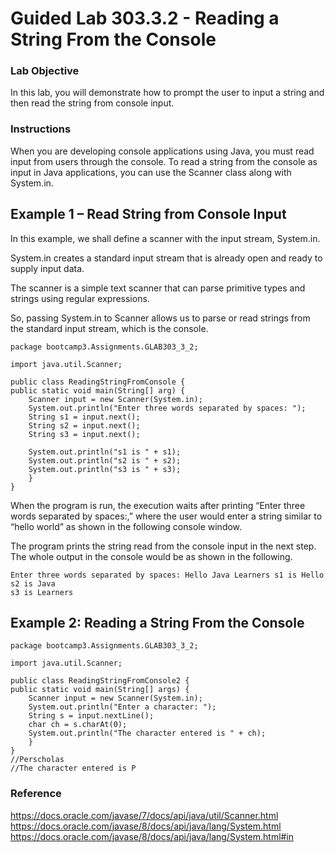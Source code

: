 # Guided Lab 303.3.2 - Reading a String From the Console
### Lab Objective
In this lab, you will demonstrate how to prompt the user to input a string and then read the string from console input.

### Instructions
When you are developing console applications using Java, you must read input from users through the console. To read a string from the console as input in Java applications, you can use the Scanner class along with System.in.

## Example 1 – Read String from Console Input
In this example, we shall define a scanner with the input stream, System.in. 

System.in creates a standard input stream that is already open and ready to supply input data.

The scanner is a simple text scanner that can parse primitive types and strings using regular expressions.

So, passing System.in to Scanner allows us to parse or read strings from the standard input stream, which is the console.

    package bootcamp3.Assignments.GLAB303_3_2;

    import java.util.Scanner;
    
    public class ReadingStringFromConsole {
    public static void main(String[] arg) {
        Scanner input = new Scanner(System.in);
        System.out.println("Enter three words separated by spaces: ");
        String s1 = input.next();
        String s2 = input.next();
        String s3 = input.next();

        System.out.println("s1 is " + s1);
        System.out.println("s2 is " + s2);
        System.out.println("s3 is " + s3);
        }
    }

When the program is run, the execution waits after printing “Enter three words separated by spaces:,” where the user would enter a string similar to “hello world” as shown in the following console window.

The program prints the string read from the console input in the next step. The whole output in the console would be as shown in the following.

    Enter three words separated by spaces: Hello Java Learners s1 is Hello
    s2 is Java
    s3 is Learners

## Example 2: Reading a String From the Console

    package bootcamp3.Assignments.GLAB303_3_2;

    import java.util.Scanner;
    
    public class ReadingStringFromConsole2 {
    public static void main(String[] args) {
        Scanner input = new Scanner(System.in);
        System.out.println("Enter a character: ");
        String s = input.nextLine();
        char ch = s.charAt(0);
        System.out.println("The character entered is " + ch);
        }
    }
    //Perscholas
    //The character entered is P

### Reference
https://docs.oracle.com/javase/7/docs/api/java/util/Scanner.html
https://docs.oracle.com/javase/8/docs/api/java/lang/System.html
https://docs.oracle.com/javase/8/docs/api/java/lang/System.html#in 